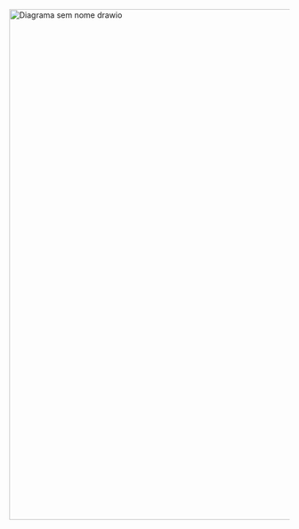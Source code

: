 <img width="711" height="919" alt="Diagrama sem nome drawio" src="https://github.com/user-attachments/assets/db529a2c-6522-4a05-a667-3542c7ac7ddf" />
